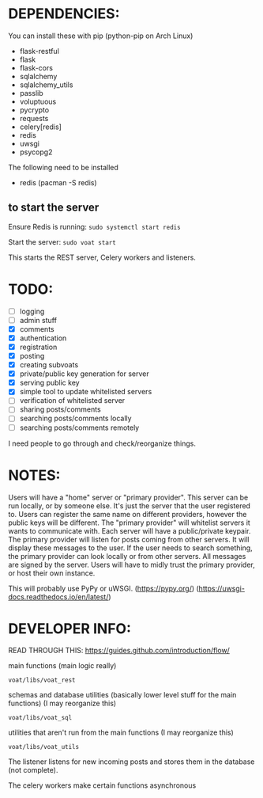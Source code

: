 


# DEPENDENCIES:

You can install these with pip (python-pip on Arch Linux)

* flask-restful
* flask
* flask-cors
* sqlalchemy
* sqlalchemy_utils
* passlib
* voluptuous
* pycrypto
* requests
* celery[redis]
* redis
* uwsgi 
* psycopg2

The following need to be installed
* redis (pacman -S redis)


## to start the server
Ensure Redis is running:
`sudo systemctl start redis`

Start the server:
`sudo voat start`

This starts the REST server, Celery workers and listeners.


# TODO:

- [ ] logging
- [ ] admin stuff
- [x] comments
- [x] authentication
- [x] registration 
- [x] posting 
- [x] creating subvoats 
- [x] private/public key generation for server
- [x] serving public key
- [x] simple tool to update whitelisted servers 
- [ ] verification of whitelisted server 
- [ ] sharing posts/comments 
- [ ] searching posts/comments locally
- [ ] searching posts/comments remotely

I need people to go through and check/reorganize things. 



# NOTES:

Users will have a "home" server or "primary provider". This server can be run locally, or by someone else. It's just the server that the user registered to. Users can register the same name on different providers, however the public keys will be different. The "primary provider" will whitelist servers it wants to communicate with. Each server will have a public/private keypair. The primary provider will listen for posts coming from other servers. It will display these messages to the user. If the user needs to search something, the primary provider can look locally or from other servers. All messages are signed by the server. Users will have to midly trust the primary provider, or host their own instance. 

This will probably use PyPy or uWSGI. (https://pypy.org/) (https://uwsgi-docs.readthedocs.io/en/latest/)


# DEVELOPER INFO:

READ THROUGH THIS: https://guides.github.com/introduction/flow/


main functions (main logic really)

```voat/libs/voat_rest``` 


schemas and database utilities (basically lower level stuff for the main functions) (I may reorganize this)

```voat/libs/voat_sql``` 


utilities that aren't run from the main functions (I may reorganize this)

```voat/libs/voat_utils```





The listener listens for new incoming posts and stores them in the database (not complete).

The celery workers make certain functions asynchronous


